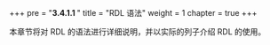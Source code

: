 +++
pre = "<b>3.4.1.1 </b>"
title = "RDL 语法"
weight = 1
chapter = true
+++

本章节将对 RDL 的语法进行详细说明，并以实际的列子介绍 RDL 的使用。
